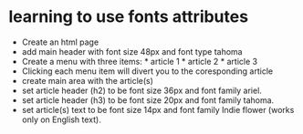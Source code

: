 # learning to use fonts attributes
* Create an html page
* add main header with font size 48px and font type tahoma
* Create a menu with three items:
            * article 1
            * article 2
            * article 3
* Clicking each menu item will divert you to the coresponding article
* create main area with the article(s)
* set article header (h2) to be font size 36px and font family ariel.
* set article header (h3) to be font size 20px and font family tahoma.
* set article(s) text to be font size 14px and font family Indie flower (works only on English text).

